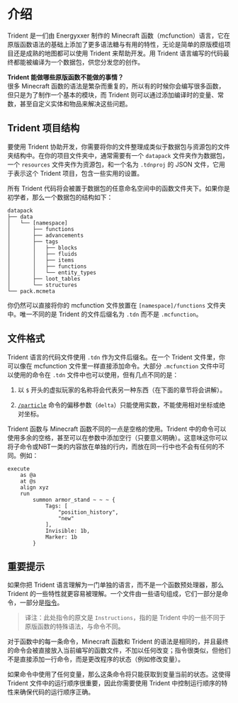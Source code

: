 # 介绍

Trident 是一们由 Energyxxer 制作的 Minecraft 函数（mcfunction）语言，它在原版函数语法的基础上添加了更多语法糖与有用的特性，无论是简单的原版模组项目还是成熟的地图都可以使用 Trident 来帮助开发。用 Trident 语言编写的代码最终都能被编译为一个数据包，供您分发您的创作。

**Trident 能做哪些原版函数不能做的事情？**  
很多 Minecraft 函数的语法是繁杂而重复的，所以有的时候你会编写很多函数，但只是为了制作一个基本的模块，而 Trident 则可以通过添加编译时的变量、常数，甚至自定义实体和物品来解决这些问题。

## Trident 项目结构
要使用 Trident 协助开发，你需要将你的文件整理成类似于数据包与资源包的文件夹结构中。在你的项目文件夹中，通常需要有一个 `datapack` 文件夹作为数据包，一个 `resources` 文件夹作为资源包，和一个名为 `.tdnproj` 的 JSON 文件，它用于表示这个 Trident 项目，包含一些实用的设置。

所有 Trident 代码将会被置于数据包的任意命名空间中的函数文件夹下。如果你是初学者，那么一个数据包的结构如下：

```
datapack
├── data
│   └── [namespace]
│       ├── functions
│       ├── advancements
│       ├── tags
│       │   ├── blocks
│       │   ├── fluids
│       │   ├── items
│       │   ├── functions
│       │   └── entity_types
│       ├── loot_tables
│       └── structures
└── pack.mcmeta
```

你仍然可以直接将你的 mcfunction 文件放置在 `[namespace]/functions` 文件夹中。唯一不同的是 Trident 的文件后缀名为 `.tdn` 而不是 `.mcfunction`。

## 文件格式

Trident 语言的代码文件使用 `.tdn` 作为文件后缀名。在一个 Trident 文件里，你可以像在 mcfunction 文件里一样直接添加命令。大部分 `.mcfunction` 文件中可以使用的命令在 `.tdn` 文件中也可以使用，但有几点不同的是：

1. 以 `$` 开头的虚拟玩家的名称将会代表另一种东西（在下面的章节将会讲解）。

2. [`/particle`](https://minecraft.fandom.com/zh/wiki/%E5%91%BD%E4%BB%A4/particle) 命令的偏移参数（`delta`）只能使用实数，不能使用相对坐标或绝对坐标。

Trident 函数与 Minecraft 函数不同的一点是空格的使用。Trident 中的命令可以使用多余的空格，甚至可以在参数中添加空行（只要意义明确）。这意味这你可以将子命令或NBT一类的内容放在单独的行内，而放在同一行中也不会有任何的不同。例如：

```tdn
execute
    as @a
    at @s
    align xyz
    run
        summon armor_stand ~ ~ ~ {
            Tags: [
                "position_history",
                "new"
            ],
            Invisible: 1b,
            Marker: 1b
        }
```

## 重要提示

如果你把 Trident 语言理解为一门单独的语言，而不是一个函数预处理器，那么 Trident 的一些特性就更容易被理解。一个文件由一些语句组成，它们一部分是命令，一部分是[指令](TODO)。

> 译注：此处指令的原文是 `Instructions`，指的是 Trident 中的一些不同于原版函数的特殊语法，与命令不同。

对于函数中的每一条命令，Minecraft 函数和 Trident 的语法是相同的，并且最终的命令会被直接放入当前编写的函数文件，不加以任何改变；指令很类似，但他们不是直接添加一行命令，而是更改程序的状态（例如修改变量）。

如果命令中使用了任何变量，那么这条命令将只能获取到变量当前的状态。这使得 Trident 文件中的运行顺序很重要，因此你需要使用 Trident 中控制运行顺序的特性来确保代码的运行顺序正确。